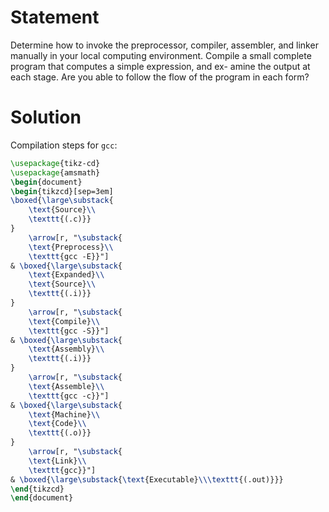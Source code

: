 # Statement
Determine how to invoke the preprocessor, compiler, assembler, and
linker manually in your local computing environment. Compile a
small complete program that computes a simple expression, and ex-
amine the output at each stage. Are you able to follow the flow of
the program in each form?
# Solution
Compilation steps for `gcc`:
```tikz
\usepackage{tikz-cd}
\usepackage{amsmath}
\begin{document}
\begin{tikzcd}[sep=3em]
\boxed{\large\substack{
	\text{Source}\\
	\texttt{(.c)}}
}
	\arrow[r, "\substack{
	\text{Preprocess}\\
	\texttt{gcc -E}}"]
& \boxed{\large\substack{
	\text{Expanded}\\
	\text{Source}\\
	\texttt{(.i)}}
}
	\arrow[r, "\substack{
	\text{Compile}\\
	\texttt{gcc -S}}"]
& \boxed{\large\substack{
	\text{Assembly}\\
	\texttt{(.i)}}
}
	\arrow[r, "\substack{
	\text{Assemble}\\
	\texttt{gcc -c}}"]
& \boxed{\large\substack{
	\text{Machine}\\
	\text{Code}\\
	\texttt{(.o)}}
}
	\arrow[r, "\substack{
	\text{Link}\\
	\texttt{gcc}}"]
& \boxed{\large\substack{\text{Executable}\\\texttt{(.out)}}}
\end{tikzcd}
\end{document}
```
